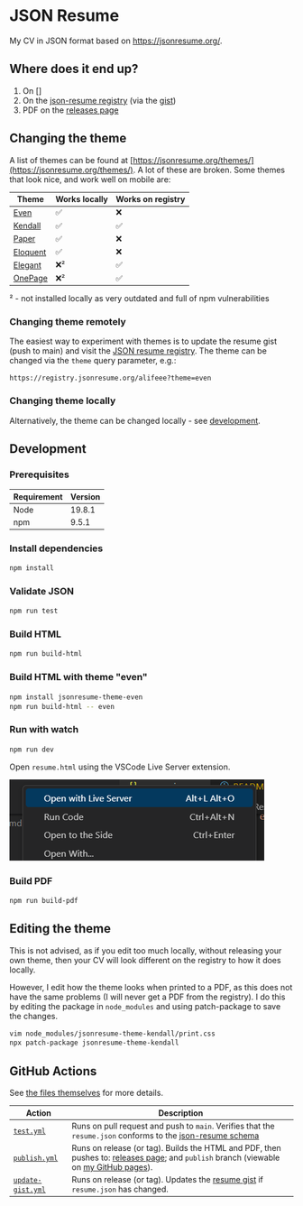 # JSON Resume

My CV in JSON format based on <https://jsonresume.org/>.

## Where does it end up?

1. On []
1. On the [json-resume registry] (via the [gist])
1. PDF on the [releases page]


[json-resume registry]: https://registry.jsonresume.org/SamPhoenix91
[gist]: https://gist.github.com/SamPhoenix91/6a52847df745c25c35d8f5c76de7e9c3
[releases page]: https://github.com/SamPhoenix91/json-resume/release

## Changing the theme

A list of themes can be found at [https://jsonresume.org/themes/](https://jsonresume.org/themes/). A lot of these are broken. Some themes that look nice, and work well on mobile are:

| Theme | Works locally | Works on registry |
| ----- | -------------- | ----------------- |
| [Even](https://github.com/rbardini/jsonresume-theme-even) | ✅ | ❌ |
| [Kendall](https://github.com/linuxbozo/jsonresume-theme-kendall) | ✅ | ✅ |
| [Paper](https://github.com/TimDaub/jsonresume-theme-paper) | ✅ | ❌ |
| [Eloquent](https://github.com/thibaudcolas/jsonresume-theme-eloquent) | ✅ | ❌ |
[Elegant](https://registry.jsonresume.org/alifeee?theme=elegant) | ❌² | ✅ |
| [OnePage](https://github.com/ainsleyc/jsonresume-theme-onepage) | ❌² | ✅ |

² - not installed locally as very outdated and full of npm vulnerabilities

### Changing theme remotely

The easiest way to experiment with themes is to update the resume gist (push to main) and visit the [JSON resume registry](https://registry.jsonresume.org/alifeee). The theme can be changed via the `theme` query parameter, e.g.:

```url
https://registry.jsonresume.org/alifeee?theme=even
```

### Changing theme locally

Alternatively, the theme can be changed locally - see [development](#development).

## Development

### Prerequisites

| Requirement | Version |
| ----------- | ------- |
| Node        | 19.8.1  |
| npm         | 9.5.1   |

### Install dependencies

```bash
npm install
```

### Validate JSON

```bash
npm run test
```

### Build HTML

```bash
npm run build-html
```

### Build HTML with theme "even"

```bash
npm install jsonresume-theme-even
npm run build-html -- even
```

### Run with watch

```bash
npm run dev
```

Open `resume.html` using the VSCode Live Server extension.

![Context menu for live server in VSCode](images/live%20server.png)

### Build PDF

```bash
npm run build-pdf
```

## Editing the theme

This is not advised, as if you edit too much locally, without releasing your own theme, then your CV will look different on the registry to how it does locally.

However, I edit how the theme looks when printed to a PDF, as this does not have the same problems (I will never get a PDF from the registry). I do this by editing the package in `node_modules` and using patch-package to save the changes.

```bash
vim node_modules/jsonresume-theme-kendall/print.css
npx patch-package jsonresume-theme-kendall
```

## GitHub Actions

See [the files themselves](.github/workflows) for more details.

| Action | Description |
| ------ | ----------- |
| [`test.yml`] | Runs on pull request and push to `main`. Verifies that the `resume.json` conforms to the [json-resume schema] |
| [`publish.yml`] | Runs on release (or tag). Builds the HTML and PDF, then pushes to: [releases page]; and `publish` branch (viewable on [my GitHub pages]). |
| [`update-gist.yml`] | Runs on release (or tag). Updates the [resume gist] if `resume.json` has changed. |

[`test.yml`]: .github/workflows/test.yml
[json-resume schema]: https://jsonresume.org/schema/
[`publish.yml`]: .github/workflows/publish.yml
[resume gist]: https://gist.github.com/alifeee/97f9ac1642b1c46cf66942c3f079a42f
[my GitHub pages]: https://alifeee.github.io/json-resume/
[`update-gist.yml`]: .github/workflows/update-gist.yml

